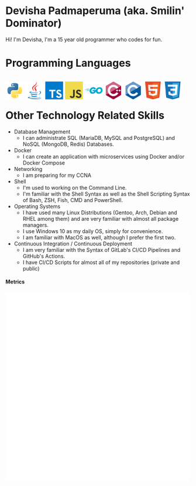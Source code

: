 # Devisha Padmaperuma (aka. Smilin' Dominator)
Hi! I'm Devisha, I'm a 15 year old programmer who codes for fun.

# Programming Languages

<p style="float: left">
  <img src="./icons/python-original.svg" width="50">
  <img src="./icons/java-original.svg" width="50">
  <img src="./icons/typescript-original.svg" width="50">
  <img src="./icons/javascript-original.svg" width="50">
  <img src="./icons/go-original-wordmark.svg" width="50">
  <img src="./icons/cplusplus-original.svg" width="50">
  <img src="./icons/c-original.svg" width="50">
  <img src="./icons/html5-original.svg" width="50">
  <img src="./icons/css3-original.svg" width="50">
</p>
<br><br><br>

# Other Technology Related Skills
- Database Management
  - I can administrate SQL (MariaDB, MySQL and PostgreSQL) and NoSQL (MongoDB, Redis) Databases.
- Docker
  - I can create an application with microservices using Docker and/or Docker Compose
- Networking
  - I am preparing for my CCNA
- Shell
  - I'm used to working on the Command Line.
  - I'm familiar with the Shell Syntax as well as the Shell Scripting Syntax of Bash, ZSH, Fish, CMD and PowerShell.
- Operating Systems
  - I have used many Linux Distributions (Gentoo, Arch, Debian and RHEL among them) and are very familiar with almost
    all package managers.
  - I use Windows 10 as my daily OS, simply for convenience.
  - I am familiar with MacOS as well, although I prefer the first two.
- Continuous Integration / Continuous Deployment
  - I am very familiar with the Syntax of GitLab's CI/CD Pipelines and GitHub's Actions.
  - I have CI/CD Scripts for almost all of my repositories (private and public)

#### Metrics
![Metrics](/github-metrics.svg)